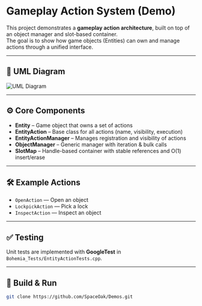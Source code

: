 # Gameplay Action System (Demo)

This project demonstrates a **gameplay action architecture**, built on top of an object manager and slot-based container.  
The goal is to show how game objects (Entities) can own and manage actions through a unified interface.

---

## 📐 UML Diagram

![UML Diagram](https:///www.plantuml.com/plantuml/dpng/XLJDRXCn4BxxAKOzb4qWhNgjegW1fO14gO305JdUITRKQwVsB11H3bouSaVY7Ie48X8_l8BxHdZNMxBPH739UhwP-RvlPpqvSiGj5RbY94aXtEKvpXLVmEda1GhQ7mgIHiFGYanI00gBa4mBfJgC2SMTWoVAq0cVZ-4D0xWfjKDBoRZRWKEuntMgi8JHSeT9ZClCn1XLuZEa1ZhkbjZKsEV8HPOSwmvxMyj4Fq58yndQMkmnpgGZjCbujrF6JxLj8SV6ZY9L5TxXIWsLIawGCfFUWhszlOR4I9EaHQGUfcbyzVuuFWT9nH03bmIxTNr4QcExRRQOZPmFUOvLeoChzImQqhVncNHoeZ0vFuJgA5LeV5IWNJH7DNgDeY1CMePR1gBIlnbVeY1Z-ytkxg0nwJdgYDR00oFEvbAShO7tjPi7dXfZDy1_yfTNx_nt_zL_yR_yPt_fV_hbrGUspMMlTp5eVTArEkXVz7fD9vl9bglDWas77uEl7_vt-FqMdBttIx-i-s3dO0UweQbyRZ6yKTPTBsEjwnbg_Yu6OzeGWfMpZC1CLpZK2zARS8Sf2AE9IutsC6H2E_692cquHOjQeAlGq-IW0t79zgkbOgXJA0NQCjlU0i9GChII74ojoTjVe1IutYctNsXxVGPUqKGBgni5vqKWG_SV3moglnKmbHfGnaFobMwoXZa47AM5F9fPKHw5Kv6hFm00)

---

## ⚙️ Core Components

- **Entity** – Game object that owns a set of actions  
- **EntityAction** – Base class for all actions (name, visibility, execution)  
- **EntityActionManager** – Manages registration and visibility of actions  
- **ObjectManager<T>** – Generic manager with iteration & bulk calls  
- **SlotMap<T>** – Handle-based container with stable references and O(1) insert/erase  

---

## 🛠 Example Actions

- `OpenAction` — Open an object  
- `LockpickAction` — Pick a lock  
- `InspectAction` — Inspect an object  

---

## ✅ Testing

Unit tests are implemented with **GoogleTest** in `Bohemia_Tests/EntityActionTests.cpp`.

---

## 🚀 Build & Run

```bash
git clone https://github.com/SpaceOak/Demos.git
